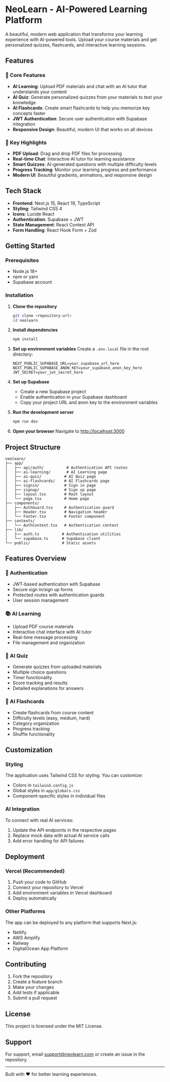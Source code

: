# NeoLearn - AI-Powered Learning Platform

A beautiful, modern web application that transforms your learning experience with AI-powered tools. Upload your course materials and get personalized quizzes, flashcards, and interactive learning sessions.

## Features

### 🎯 Core Features
- **AI Learning**: Upload PDF materials and chat with an AI tutor that understands your content
- **AI Quiz**: Generate personalized quizzes from your materials to test your knowledge
- **AI Flashcards**: Create smart flashcards to help you memorize key concepts faster
- **JWT Authentication**: Secure user authentication with Supabase integration
- **Responsive Design**: Beautiful, modern UI that works on all devices

### 🚀 Key Highlights
- **PDF Upload**: Drag and drop PDF files for processing
- **Real-time Chat**: Interactive AI tutor for learning assistance
- **Smart Quizzes**: AI-generated questions with multiple difficulty levels
- **Progress Tracking**: Monitor your learning progress and performance
- **Modern UI**: Beautiful gradients, animations, and responsive design

## Tech Stack

- **Frontend**: Next.js 15, React 19, TypeScript
- **Styling**: Tailwind CSS 4
- **Icons**: Lucide React
- **Authentication**: Supabase + JWT
- **State Management**: React Context API
- **Form Handling**: React Hook Form + Zod

## Getting Started

### Prerequisites

- Node.js 18+ 
- npm or yarn
- Supabase account

### Installation

1. **Clone the repository**
   ```bash
   git clone <repository-url>
   cd neolearn
   ```

2. **Install dependencies**
   ```bash
   npm install
   ```

3. **Set up environment variables**
   Create a `.env.local` file in the root directory:
   ```env
   NEXT_PUBLIC_SUPABASE_URL=your_supabase_url_here
   NEXT_PUBLIC_SUPABASE_ANON_KEY=your_supabase_anon_key_here
   JWT_SECRET=your_jwt_secret_here
   ```

4. **Set up Supabase**
   - Create a new Supabase project
   - Enable authentication in your Supabase dashboard
   - Copy your project URL and anon key to the environment variables

5. **Run the development server**
   ```bash
   npm run dev
   ```

6. **Open your browser**
   Navigate to [http://localhost:3000](http://localhost:3000)

## Project Structure

```
neolearn/
├── app/
│   ├── api/auth/          # Authentication API routes
│   ├── ai-learning/       # AI Learning page
│   ├── ai-quiz/          # AI Quiz page
│   ├── ai-flashcards/    # AI Flashcards page
│   ├── signin/           # Sign in page
│   ├── signup/           # Sign up page
│   ├── layout.tsx        # Root layout
│   └── page.tsx          # Home page
├── components/
│   ├── AuthGuard.tsx     # Authentication guard
│   ├── Header.tsx        # Navigation header
│   └── Footer.tsx        # Footer component
├── contexts/
│   └── AuthContext.tsx   # Authentication context
├── lib/
│   ├── auth.ts          # Authentication utilities
│   └── supabase.ts      # Supabase client
└── public/              # Static assets
```

## Features Overview

### 🔐 Authentication
- JWT-based authentication with Supabase
- Secure sign in/sign up forms
- Protected routes with authentication guards
- User session management

### 📚 AI Learning
- Upload PDF course materials
- Interactive chat interface with AI tutor
- Real-time message processing
- File management and organization

### 📝 AI Quiz
- Generate quizzes from uploaded materials
- Multiple choice questions
- Timer functionality
- Score tracking and results
- Detailed explanations for answers

### 🧠 AI Flashcards
- Create flashcards from course content
- Difficulty levels (easy, medium, hard)
- Category organization
- Progress tracking
- Shuffle functionality

## Customization

### Styling
The application uses Tailwind CSS for styling. You can customize:
- Colors in `tailwind.config.js`
- Global styles in `app/globals.css`
- Component-specific styles in individual files

### AI Integration
To connect with real AI services:
1. Update the API endpoints in the respective pages
2. Replace mock data with actual AI service calls
3. Add error handling for API failures

## Deployment

### Vercel (Recommended)
1. Push your code to GitHub
2. Connect your repository to Vercel
3. Add environment variables in Vercel dashboard
4. Deploy automatically

### Other Platforms
The app can be deployed to any platform that supports Next.js:
- Netlify
- AWS Amplify
- Railway
- DigitalOcean App Platform

## Contributing

1. Fork the repository
2. Create a feature branch
3. Make your changes
4. Add tests if applicable
5. Submit a pull request

## License

This project is licensed under the MIT License.

## Support

For support, email support@neolearn.com or create an issue in the repository.

---

Built with ❤️ for better learning experiences.